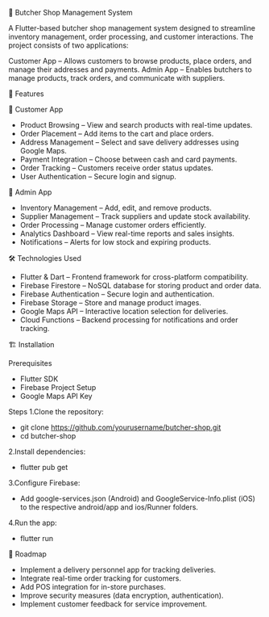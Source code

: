 🥩 Butcher Shop Management System

A Flutter-based butcher shop management system designed to streamline inventory management, order processing, and customer interactions. The project consists of two applications:

Customer App – Allows customers to browse products, place orders, and manage their addresses and payments.
Admin App – Enables butchers to manage products, track orders, and communicate with suppliers.

🚀 Features

🛒 Customer App

- Product Browsing – View and search products with real-time updates.
- Order Placement – Add items to the cart and place orders.
- Address Management – Select and save delivery addresses using Google Maps.
- Payment Integration – Choose between cash and card payments.
- Order Tracking – Customers receive order status updates.
- User Authentication – Secure login and signup.

🏪 Admin App

- Inventory Management – Add, edit, and remove products.
- Supplier Management – Track suppliers and update stock availability.
- Order Processing – Manage customer orders efficiently.
- Analytics Dashboard – View real-time reports and sales insights.
- Notifications – Alerts for low stock and expiring products.

🛠️ Technologies Used

- Flutter & Dart – Frontend framework for cross-platform compatibility.
- Firebase Firestore – NoSQL database for storing product and order data.
- Firebase Authentication – Secure login and authentication.
- Firebase Storage – Store and manage product images.
- Google Maps API – Interactive location selection for deliveries.
- Cloud Functions – Backend processing for notifications and order tracking.

🏗️ Installation

Prerequisites

- Flutter SDK 
- Firebase Project Setup 
- Google Maps API Key 

Steps
1.Clone the repository:
- git clone https://github.com/yourusername/butcher-shop.git
- cd butcher-shop

2.Install dependencies:
- flutter pub get

3.Configure Firebase:

- Add google-services.json (Android) and GoogleService-Info.plist (iOS) to the respective android/app and ios/Runner folders.

4.Run the app:

- flutter run

📌 Roadmap

 - Implement a delivery personnel app for tracking deliveries.
 - Integrate real-time order tracking for customers.
 - Add POS integration for in-store purchases.
 - Improve security measures (data encryption, authentication).
 - Implement customer feedback for service improvement.
